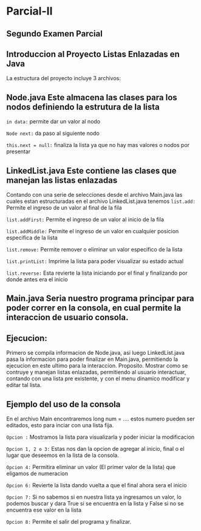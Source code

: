 # Parcial-II
## Segundo Examen Parcial
## Introduccion al Proyecto Listas Enlazadas en Java
La estructura del proyecto incluye 3 archivos:
## Node.java Este almacena las clases para los nodos definiendo la estrutura de la lista
  ‎```in data:‎``` permite dar un valor al nodo‎
  
  ‎```Node next:‎``` da paso al siguiente nodo
  
  ‎```this.next = null:‎``` finaliza la lista ya que no hay mas valores o nodos por presentar
  
## LinkedList.java Este contiene las clases que manejan las listas enlazadas
Contando con una serie de selecciones desde el archivo Main.java las cuales estan estructuradas en el archivo LinkedList.java tenemos
  ‎```list.add:‎``` Permite el ingreso de un valor al final de la fila
  
  ‎```list.addFirst:‎``` Permite el ingreso de un valor al inicio de la fila
  
  ‎```list.addMiddle:‎``` Permite el ingreso de un valor en cualquier posicion especifica de la lista
  
  ‎```list.remove:‎``` Permite remover o eliminar un valor especifico de la lista
  
  ‎```list.printList:‎``` Imprime la lista para poder visualizar su estado actual
  
  ‎```list.reverse:‎``` Esta revierte la lista iniciando por el final y finalizando por donde antes era el inicio
  
## Main.java Seria nuestro programa principar para poder correr en la consola, en cual permite la interaccion de usuario consola.
## Ejecucion:
Primero se compila informacion de Node.java, asi luego LinkedList.java pasa la informacion para poder finalizar en Main.java, permitiendo la ejecucion en este ultimo para la interaccion.
Proposito.
Mostrar como se contruye y manejan listas enlazadas, permitiendo al usuario interactuar, contando con una lista pre existente, y con el menu dinamico modificar y editar tal lista.
## Ejemplo del uso de la consola
En el archivo Main encontraremos long num = ....
estos numero pueden ser editados, esto para inciar con una lista fija.

‎```Opcion :‎``` Mostramos la lista para visualizarla y poder iniciar la modificacion

‎```Opcion 1, 2 o 3:‎``` Estas nos dan la opcion de agregar al inicio, final o el lugar que deseemos en la lista de la consola.

‎```Opcion 4:‎``` Permitira eliminar un valor (El primer valor de la lista) que eligamos de numeracion

‎```Opcion 6:‎``` Revierte la lista dando vuelta a que el final ahora sera el inicio

‎```Opcion 7:‎``` Si no sabemos si en nuestra lista ya ingresamos un valor, lo podemos buscar y dara True si se encuentra en la lista y False si no se encuentra ese valor en la lista

‎```Opcion 8:‎``` Permite el salir del programa y finalizar.
